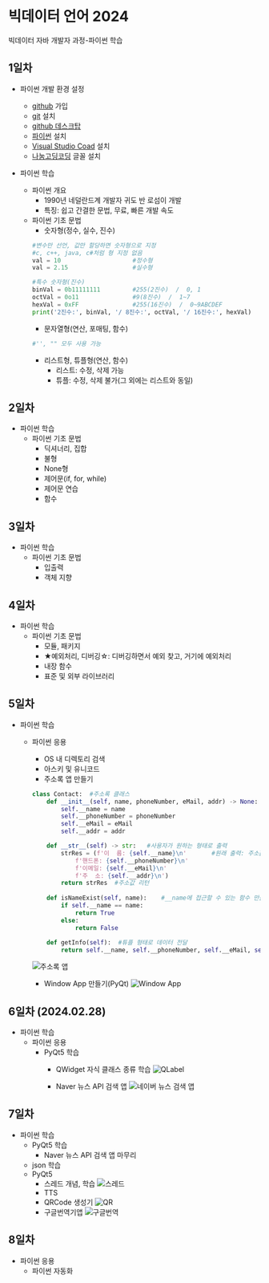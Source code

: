# 빅데이터 언어 2024
빅데이터 자바 개발자 과정-파이썬 학습



## 1일차
- 파이썬 개발 환경 설정
    - [github](https://github.com/) 가입 
    - [git](https://git-scm.com/) 설치
    - [github 데스크탑](https://docs.github.com/ko/desktop/installing-and-authenticating-to-github-desktop/installing-github-desktop)
    - [파이썬](https://www.python.org/) 설치
    - [Visual Studio Coad](https://code.visualstudio.com/) 설치
    - [나눔고딩코딩](https://github.com/naver/nanumfont) 글꼴 설치

- 파이썬 학습
    - 파이썬 개요
        - 1990년 네덜란드계 개발자 귀도 반 로섬이 개발
        - 특징: 쉽고 간결한 문법, 무료, 빠른 개발 속도
    - 파이썬 기초 문법
        - 숫자형(정수, 실수, 진수)
        ```python
        #변수만 선언, 값만 할당하면 숫자형으로 지정
        #c, c++, java, c#처럼 형 지정 없음
        val = 10                    #정수형
        val = 2.15                  #실수형

        #특수 숫자형(진수)
        binVal = 0b11111111         #255(2진수)  /  0, 1
        octVal = 0o11               #9(8진수)  /  1~7
        hexVal = 0xFF               #255(16진수)  /  0~9ABCDEF
        print('2진수:', binVal, '/ 8진수:', octVal, '/ 16진수:', hexVal)
        ```
        - 문자열형(연산, 포매팅, 함수)
        ```python
        #'', "" 모두 사용 가능
        ```
        - 리스트형, 튜플형(연산, 함수)
            - 리스트: 수정, 삭제 가능
            - 튜플: 수정, 삭제 불가(그 외에는 리스트와 동일)


## 2일차
- 파이썬 학습
    - 파이썬 기초 문법
        - 딕셔너리, 집합
        - 불형
        - None형
        - 제어문(if, for, while)
        - 제어문 연습
        - 함수
    

## 3일차
- 파이썬 학습
    - 파이썬 기초 문법
        - 입출력
        - 객체 지향
        

## 4일차
- 파이썬 학습
    - 파이썬 기초 문법
        - 모듈, 패키지
        - ★예외처리, 디버깅☆: 디버깅하면서 예외 찾고, 거기에 예외처리
        - 내장 함수
        - 표준 및 외부 라이브러리


## 5일차
- 파이썬 학습
    - 파이썬 응용
        - OS 내 디렉토리 검색
        - 아스키 및 유니코드
        - 주소록 앱 만들기
        ```python
        class Contact:  #주소록 클래스
            def __init__(self, name, phoneNumber, eMail, addr) -> None:     #생성자
                self.__name = name
                self.__phoneNumber = phoneNumber
                self.__eMail = eMail
                self.__addr = addr

            def __str__(self) -> str:   #사용자가 원하는 형태로 출력
                strRes = (f'이  름: {self.__name}\n'       #원래 출력: 주소값 나옴
                    f'핸드폰: {self.__phoneNumber}\n'
                    f'이메일: {self.__eMail}\n'
                    f'주  소: {self.__addr}\n')
                return strRes  #주소값 리턴
            
            def isNameExist(self, name):    #__name에 접근할 수 있는 함수 만듦, 연락처 여부 확인
                if self.__name == name:
                    return True
                else:
                    return False
            
            def getInfo(self):  #튜플 형태로 데이터 전달
                return self.__name, self.__phoneNumber, self.__eMail, self.__addr
        ```
        ![주소록 앱](https://github.com/hyanyul/python-2024/blob/main/images/bigdata01.gif?raw=true)
        
        - Window App 만들기(PyQt)
        ![Window App](https://github.com/hyanyul/python-2024/blob/main/images/bigdata02.png?raw=true)


## 6일차 (2024.02.28)
- 파이썬 학습
    - 파이썬 응용
        - PyQt5 학습
            - QWidget 자식 클래스 종류 학습
            ![QLabel](https://github.com/hyanyul/python-2024/blob/main/images/bigdata03.png?raw=true)
            
            - Naver 뉴스 API 검색 앱
            ![네이버 뉴스 검색 앱](https://github.com/hyanyul/python-2024/blob/main/images/bigdata04.png?raw=true)


## 7일차
- 파이썬 학습
    - PyQt5 학습
        - Naver 뉴스 API 검색 앱 마무리
    - json 학습 
    - PyQt5
        - 스레드 개념, 학습
        ![스레드](https://github.com/hyanyul/python-2024/blob/main/images/bigdata05.png?raw=true)
        - TTS
        - QRCode 생성기
        ![QR](https://github.com/hyanyul/python-2024/blob/main/images/bigdata06.png?raw=true)
        - 구글번역기앱
        ![구글번역](https://github.com/hyanyul/python-2024/blob/main/images/bigdata07.png?raw=true)


## 8일차
- 파이썬 응용
    - 파이썬 자동화